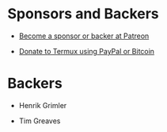 # Sponsors and Backers

- [Become a sponsor or backer at Patreon](https://www.patreon.com/termux)

- [Donate to Termux using PayPal or Bitcoin](https://termux.com/donate.html)

# Backers

- Henrik Grimler

- Tim Greaves
